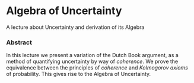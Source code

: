 # Algebra of Uncertainty

A lecture about Uncertainty and derivation of its Algebra

### Abstract

In this lecture we present a variation of the Dutch Book argument, as a method of quantifying uncertainty by way of _coherence_. We prove the equivalence between the principles of _coherence_ and _Kolmogorov axioms_ of probability. This gives rise to the Algebra of Uncertainty.
